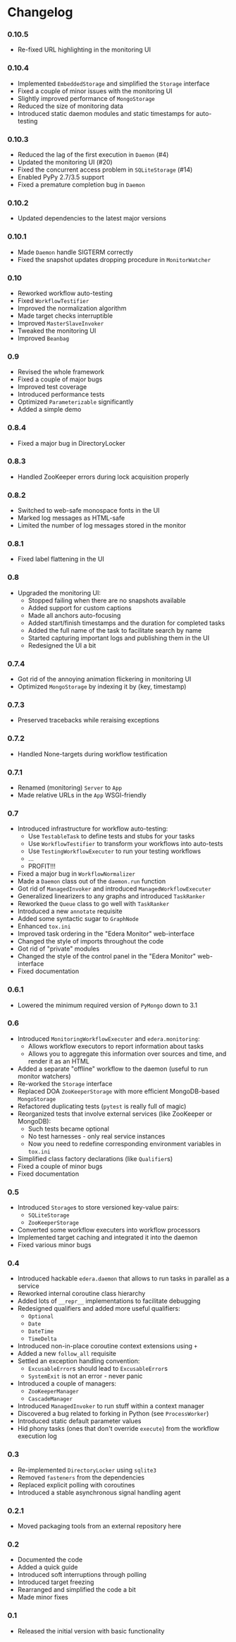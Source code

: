 # Changelog

### 0.10.5

* Re-fixed URL highlighting in the monitoring UI

### 0.10.4

* Implemented `EmbeddedStorage` and simplified the `Storage` interface
* Fixed a couple of minor issues with the monitoring UI
* Slightly improved performance of `MongoStorage`
* Reduced the size of monitoring data
* Introduced static daemon modules and static timestamps for auto-testing

### 0.10.3

* Reduced the lag of the first execution in `Daemon` (#4)
* Updated the monitoring UI (#20)
* Fixed the concurrent access problem in `SQLiteStorage` (#14)
* Enabled PyPy 2.7/3.5 support
* Fixed a premature completion bug in `Daemon`

### 0.10.2

* Updated dependencies to the latest major versions

### 0.10.1

* Made `Daemon` handle SIGTERM correctly
* Fixed the snapshot updates dropping procedure in `MonitorWatcher`

### 0.10

* Reworked workflow auto-testing
* Fixed `WorkflowTestifier`
* Improved the normalization algorithm
* Made target checks interruptible
* Improved `MasterSlaveInvoker`
* Tweaked the monitoring UI
* Improved `Beanbag`

### 0.9

* Revised the whole framework
* Fixed a couple of major bugs
* Improved test coverage
* Introduced performance tests
* Optimized `Parameterizable` significantly
* Added a simple demo

### 0.8.4

* Fixed a major bug in DirectoryLocker

### 0.8.3

* Handled ZooKeeper errors during lock acquisition properly

### 0.8.2

* Switched to web-safe monospace fonts in the UI
* Marked log messages as HTML-safe
* Limited the number of log messages stored in the monitor

### 0.8.1

* Fixed label flattening in the UI

### 0.8

* Upgraded the monitoring UI:
    - Stopped failing when there are no snapshots available
    - Added support for custom captions
    - Made all anchors auto-focusing
    - Added start/finish timestamps and the duration for completed tasks
    - Added the full name of the task to facilitate search by name
    - Started capturing important logs and publishing them in the UI
    - Redesigned the UI a bit

### 0.7.4

* Got rid of the annoying animation flickering in monitoring UI
* Optimized `MongoStorage` by indexing it by (key, timestamp)

### 0.7.3

* Preserved tracebacks while reraising exceptions

### 0.7.2

* Handled None-targets during workflow testification

### 0.7.1

* Renamed (monitoring) `Server` to `App`
* Made relative URLs in the `App` WSGI-friendly

### 0.7

* Introduced infrastructure for workflow auto-testing:
    - Use `TestableTask` to define tests and stubs for your tasks
    - Use `WorkflowTestifier` to transform your workflows into auto-tests
    - Use `TestingWorkflowExecuter` to run your testing workflows
    - ...
    - PROFIT!!!
* Fixed a major bug in `WorkflowNormalizer`
* Made a `Daemon` class out of the `daemon.run` function
* Got rid of `ManagedInvoker` and introduced `ManagedWorkflowExecuter`
* Generalized linearizers to any graphs and introduced `TaskRanker`
* Reworked the `Queue` class to go well with `TaskRanker`
* Introduced a new `annotate` requisite
* Added some syntactic sugar to `GraphNode`
* Enhanced `tox.ini`
* Improved task ordering in the "Edera Monitor" web-interface
* Changed the style of imports throughout the code
* Got rid of "private" modules
* Changed the style of the control panel in the "Edera Monitor" web-interface
* Fixed documentation

### 0.6.1

* Lowered the minimum required version of `PyMongo` down to 3.1

### 0.6

* Introduced `MonitoringWorkflowExecuter` and `edera.monitoring`:
    - Allows workflow executors to report information about tasks
    - Allows you to aggregate this information over sources and time, and render it as an HTML
* Added a separate "offline" workflow to the daemon (useful to run monitor watchers)
* Re-worked the `Storage` interface
* Replaced DOA `ZooKeeperStorage` with more efficient MongoDB-based `MongoStorage`
* Refactored duplicating tests (`pytest` is really full of magic)
* Reorganized tests that involve external services (like ZooKeeper or MongoDB):
    - Such tests became optional
    - No test harnesses - only real service instances
    - Now you need to redefine corresponding environment variables in `tox.ini`
* Simplified class factory declarations (like `Qualifier`s)
* Fixed a couple of minor bugs
* Fixed documentation

### 0.5

* Introduced `Storage`s to store versioned key-value pairs:
  - `SQLiteStorage`
  - `ZooKeeperStorage`
* Converted some workflow executers into workflow processors
* Implemented target caching and integrated it into the daemon
* Fixed various minor bugs

### 0.4

* Introduced hackable `edera.daemon` that allows to run tasks in parallel as a service
* Reworked internal coroutine class hierarchy
* Added lots of `__repr__` implementations to facilitate debugging
* Redesigned qualifiers and added more useful qualifiers:
  - `Optional`
  - `Date`
  - `DateTime`
  - `TimeDelta`
* Introduced non-in-place coroutine context extensions using `+`
* Added a new `follow_all` requisite
* Settled an exception handling convention:
  - `ExcusableError`s should lead to `ExcusableError`s
  - `SystemExit` is not an error - never panic
* Introduced a couple of managers:
  - `ZooKeeperManager`
  - `CascadeManager`
* Introduced `ManagedInvoker` to run stuff within a context manager
* Discovered a bug related to forking in Python (see `ProcessWorker`)
* Introduced static default parameter values
* Hid phony tasks (ones that don't override `execute`) from the workflow execution log

### 0.3

* Re-implemented `DirectoryLocker` using `sqlite3`
* Removed `fasteners` from the dependencies
* Replaced explicit polling with coroutines
* Introduced a stable asynchronous signal handling agent

### 0.2.1

* Moved packaging tools from an external repository here

### 0.2

* Documented the code
* Added a quick guide
* Introduced soft interruptions through polling
* Introduced target freezing
* Rearranged and simplified the code a bit
* Made minor fixes

### 0.1

* Released the initial version with basic functionality
